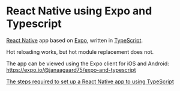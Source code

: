 # React Native using Expo and Typescript

[React Native](https://facebook.github.io/react-native/) app based on [Expo](https://expo.io), written in [TypeScript](http://www.typescriptlang.org).

Hot reloading works, but hot module replacement does not.

The app can be viewed using the Expo client for iOS and Android: <https://expo.io/@janaagaard75/expo-and-typescript>

[The steps required to set up a React Native app to using TypeScript](https://github.com/janaagaard75/expo-and-typescript/wiki)
